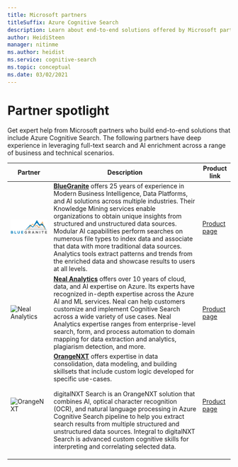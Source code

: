 ```yaml
---
title: Microsoft partners
titleSuffix: Azure Cognitive Search
description: Learn about end-to-end solutions offered by Microsoft partners that include Azure Cognitive Search.
author: HeidiSteen
manager: nitinme
ms.author: heidist
ms.service: cognitive-search
ms.topic: conceptual
ms.date: 03/02/2021
---
```


# Partner spotlight

Get expert help from Microsoft partners who build end-to-end solutions that include Azure Cognitive Search. The following partners have deep experience in leveraging full-text search and AI enrichment across a range of business and technical scenarios.

| Partner | Description | Product link |
|---------|-------------|----------------------|
| ![BlueGranite](media/resource-partners/blue-granite-full-color.png "Blue Granite company logo") | [**BlueGranite**](https:///www.bluegranite.com/) offers 25 years of experience in Modern Business Intelligence, Data Platforms, and AI solutions across multiple industries. Their Knowledge Mining services enable organizations to obtain unique insights from structured and unstructured data sources. Modular AI capabilities perform searches on numerous file types to index data and associate that data with more traditional data sources. Analytics tools extract patterns and trends from the enriched data and showcase results to users at all levels. | [Product page](https://www.bluegranite.com/knowledge-mining) |
| ![Neal Analytics](media/resource-partners/neal-analytics-logo.png "Neal Analytics company logo") | [**Neal Analytics**](https://nealanalytics.com/) offers over 10 years of cloud, data, and AI expertise on Azure. Its experts have recognized in-depth expertise across the Azure AI and ML services. Neal can help customers customize and implement Cognitive Search across a wide variety of use cases. Neal Analytics expertise ranges from enterprise-level search, form, and process automation to domain mapping for data extraction and analytics, plagiarism detection, and more. | [Product page](https://go.nealanalytics.com/cognitive-search)|
| ![OrangeNXT](media/resource-partners/orangenxt-beldmerk-boven-160px.png "OrangeNXT company logo") | [**OrangeNXT**](https://orangenxt.com/) offers expertise in data consolidation, data modeling, and building skillsets that include custom logic developed for specific use-cases.<br/><br/>digitalNXT Search is an OrangeNXT solution that combines AI, optical character recognition (OCR), and natural language processing in Azure Cognitive Search pipeline to help you extract search results from multiple structured and unstructured data sources. Integral to digitalNXT Search is advanced custom cognitive skills for interpreting and correlating selected data.<br/><br/>| [Product page](https://orangenxt.com/solutions/digitalnxt/digitalnxt-search/)|